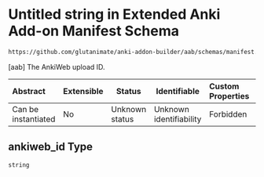 # Untitled string in Extended Anki Add-on Manifest Schema

```txt
https://github.com/glutanimate/anki-addon-builder/aab/schemas/manifest.schema.json#/properties/ankiweb_id
```

[aab] The AnkiWeb upload ID.


| Abstract            | Extensible | Status         | Identifiable            | Custom Properties | Additional Properties | Access Restrictions | Defined In                                                                              |
| :------------------ | ---------- | -------------- | ----------------------- | :---------------- | --------------------- | ------------------- | --------------------------------------------------------------------------------------- |
| Can be instantiated | No         | Unknown status | Unknown identifiability | Forbidden         | Allowed               | none                | [manifest.schema.json\*](../../aab/schemas/manifest.schema.json "open original schema") |

## ankiweb_id Type

`string`
